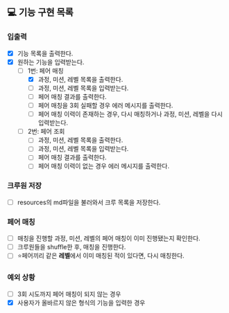 ## 💻 기능 구현 목록

### 입출력
- [x] 기능 목록을 출력한다.
- [x] 원하는 기능을 입력받는다.
  - [ ] 1번: 페어 매칭
    - [x] 과정, 미션, 레벨 목록을 출력한다.
    - [ ] 과정, 미션, 레벨 목록을 입력받는다.
    - [ ] 페어 매칭 결과를 출력한다.
    - [ ] 페어 매칭을 3회 실패할 경우 에러 메시지를 출력한다.
    - [ ] 페어 매칭 이력이 존재하는 경우, 다시 매칭하거나 과정, 미션, 레벨을 다시 입력받는다.
  - [ ] 2번: 페어 조회
    - [ ] 과정, 미션, 레벨 목록을 출력한다.
    - [ ] 과정, 미션, 레벨 목록을 입력받는다.
    - [ ] 페어 매칭 결과를 출력한다.
    - [ ] 페어 매칭 이력이 없는 경우 에러 메시지를 출력한다.

### 크루원 저장
- [ ] resources의 md파일을 불러와서 크루 목록을 저장한다.

### 페어 매칭
- [ ] 매칭을 진행할 과정, 미션, 레벨의 페어 매칭이 이미 진행됐는지 확인한다.
- [ ] 크루원들을 shuffle한 후, 매칭을 진행한다.
- [ ] ⭐️페어끼리 같은 **레벨**에서 이미 매칭된 적이 있다면, 다시 매칭한다.

### 예외 상황
- [ ] 3회 시도까지 페어 매칭이 되지 않는 경우
- [x] 사용자가 올바르지 않은 형식의 기능을 입력한 경우
